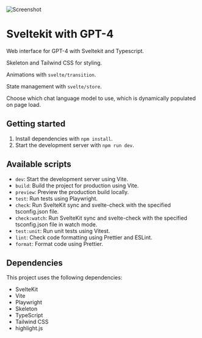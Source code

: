 ![Screenshot](https://user-images.githubusercontent.com/45217974/256115039-2a9dc133-85e0-4b6f-ab64-b1bff8fa4b4c.png)

# Sveltekit with GPT-4

Web interface for GPT-4 with Sveltekit and Typescript.

Skeleton and Tailwind CSS for styling.

Animations with `svelte/transition`.

State management with `svelte/store`.

Choose which chat language model to use, which is dynamically populated on page load.

## Getting started

1. Install dependencies with `npm install`.
2. Start the development server with `npm run dev`.

## Available scripts

- `dev`: Start the development server using Vite.
- `build`: Build the project for production using Vite.
- `preview`: Preview the production build locally.
- `test`: Run tests using Playwright.
- `check`: Run SvelteKit sync and svelte-check with the specified tsconfig.json file.
- `check:watch`: Run SvelteKit sync and svelte-check with the specified tsconfig.json file in watch mode.
- `test:unit`: Run unit tests using Vitest.
- `lint`: Check code formatting using Prettier and ESLint.
- `format`: Format code using Prettier.

## Dependencies

This project uses the following dependencies:

- SvelteKit
- Vite
- Playwright
- Skeleton
- TypeScript
- Tailwind CSS
- highlight.js
